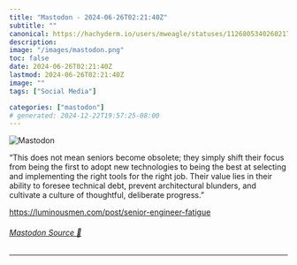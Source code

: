 ```yaml
---
title: "Mastodon - 2024-06-26T02:21:40Z"
subtitle: ""
canonical: https://hachyderm.io/users/mweagle/statuses/112680534026021721
description:
image: "/images/mastodon.png"
toc: false
date: 2024-06-26T02:21:40Z
lastmod: 2024-06-26T02:21:40Z
image: ""
tags: ["Social Media"]

categories: ["mastodon"]
# generated: 2024-12-22T19:57:25-08:00
---
```

![Mastodon](/images/mastodon.png)

<p>“This does not mean seniors become obsolete; they simply shift their focus from being the first to adopt new technologies to being the best at selecting and implementing the right tools for the right job. Their value lies in their ability to foresee technical debt, prevent architectural blunders, and cultivate a culture of thoughtful, deliberate progress.”</p><p><a href="https://luminousmen.com/post/senior-engineer-fatigue" target="_blank" rel="nofollow noopener noreferrer" translate="no"><span class="invisible">https://</span><span class="ellipsis">luminousmen.com/post/senior-en</span><span class="invisible">gineer-fatigue</span></a></p>


###### [Mastodon Source 🐘](https://hachyderm.io/@mweagle/112680534026021721)

___

